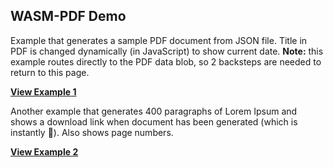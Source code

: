 ## WASM-PDF Demo

Example that generates a sample PDF document from JSON file. Title in PDF is changed dynamically (in JavaScript) to show current date. **Note:** this example routes directly to the PDF data blob, so 2 backsteps are needed to return to this page.

**[View Example 1](https://jussiniinikoski.github.io/wasm-pdf-demo/)**

Another example that generates 400 paragraphs of Lorem Ipsum and shows a download link when document has been generated (which is instantly 🙂). Also shows page numbers.

**[View Example 2](https://jussiniinikoski.github.io/wasm-pdf-demo/example2.html)**